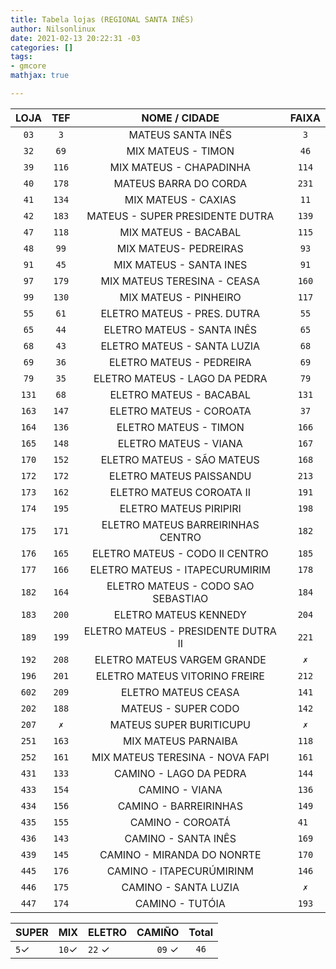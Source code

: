 ```yaml
---
title: Tabela lojas (REGIONAL SANTA INÊS)
author: Nilsonlinux
date: 2021-02-13 20:22:31 -03
categories: []
tags:
- gmcore
mathjax: true

---
```

|  LOJA | TEF  | NOME / CIDADE                         | FAIXA |
  |:-----:|:----:|:-------------------------------------:|:-----:|
  | `03`  |`3`   | MATEUS SANTA INÊS                     | `3`   |
  | `32`  |`69`  | MIX MATEUS - TIMON                    | `46`  |
  | `39`  |`116` | MIX MATEUS - CHAPADINHA               | `114` |
  | `40`  |`178` | MATEUS BARRA DO CORDA                 | `231` |
  | `41`  |`134` | MIX MATEUS - CAXIAS                   | `11`  |
  | `42`  |`183` | MATEUS - SUPER PRESIDENTE DUTRA       | `139` |
  | `47`  |`118` | MIX MATEUS - BACABAL                  | `115` |
  | `48`  |`99`  | MIX MATEUS- PEDREIRAS                 | `93`  |
  | `91`  |`45`  | MIX MATEUS - SANTA INES               | `91`  |
  | `97`  |`179` | MIX MATEUS TERESINA - CEASA           | `160` |
  | `99`  |`130` | MIX MATEUS - PINHEIRO                 | `117` |
  | `55`  |`61`  | ELETRO MATEUS - PRES. DUTRA           | `55`  |
  | `65`  |`44`  | ELETRO MATEUS - SANTA INÊS            | `65`  |
  | `68`  |`43`  | ELETRO MATEUS - SANTA LUZIA           | `68`  |
  | `69`  |`36`  | ELETRO MATEUS - PEDREIRA              | `69`  |
  | `79`  |`35`  | ELETRO MATEUS - LAGO DA PEDRA         | `79`  |
  | `131` |`68`  | ELETRO MATEUS - BACABAL               | `131` |
  | `163` |`147` | ELETRO MATEUS - COROATA               | `37`  |
  | `164` |`136` | ELETRO MATEUS - TIMON                 | `166` |
  | `165` |`148` | ELETRO MATEUS - VIANA                 | `167` |
  | `170` |`152` | ELETRO MATEUS - SÃO MATEUS            | `168` |
  | `172` |`172` | ELETRO MATEUS PAISSANDU               | `213` |
  | `173` |`162` | ELETRO MATEUS COROATA II              | `191` |
  | `174` |`195` | ELETRO MATEUS PIRIPIRI                | `198` |
  | `175` |`171` | ELETRO MATEUS BARREIRINHAS CENTRO     | `182` |
  | `176` |`165` | ELETRO MATEUS - CODO II CENTRO        | `185` |
  | `177` |`166` | ELETRO MATEUS - ITAPECURUMIRIM        | `178` |
  | `182` |`164` | ELETRO MATEUS - CODO SAO SEBASTIAO    | `184` |
  | `183` |`200` | ELETRO MATEUS KENNEDY                 | `204` |
  | `189` |`199` | ELETRO MATEUS - PRESIDENTE DUTRA II   | `221` |
  | `192` |`208` | ELETRO MATEUS VARGEM GRANDE           | ` ✗ ` |
  | `196` |`201` | ELETRO MATEUS VITORINO FREIRE         | `212` |
  | `602` |`209` | ELETRO MATEUS CEASA                   | `141` |
  | `202` |`188` | MATEUS - SUPER CODO                   | `142` |
  | `207` |` ✗ ` | MATEUS SUPER BURITICUPU               | ` ✗ ` | 
  | `251` |`163` | MIX MATEUS PARNAIBA                   | `118` |
  | `252` |`161` | MIX MATEUS TERESINA - NOVA FAPI       | `161` |
  | `431` |`133` | CAMINO - LAGO DA PEDRA                | `144` |
  | `433` |`154` | CAMINO - VIANA                        | `136` |
  | `434` |`156` | CAMINO - BARREIRINHAS                 | `149` |
  | `435` |`155` | CAMINO - COROATÁ                      | `41 ` |
  | `436` |`143` | CAMINO - SANTA INÊS                   | `169` |
  | `439` |`145` | CAMINO - MIRANDA DO NONRTE            | `170` |
  | `445` |`176` | CAMINO - ITAPECURÚMIRINM              | `146` |
  | `446` |`175` | CAMINO - SANTA LUZIA                  | ` ✗ ` |
  | `447` |`174` | CAMINO - TUTÓIA                       | `193` |            

                     

| SUPER | MIX   | ELETRO  | CAMIÑO | Total  |
|-------|-------|:--------|-------:|:------:|
| `5`✓  | `10`✓ | `22` ✓  | `09` ✓ | `46`   |